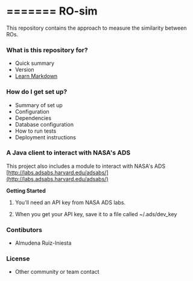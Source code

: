=======
RO-sim
======

This repository contains the approach to measure the similarity between ROs.


### What is this repository for? ###

* Quick summary
* Version
* [Learn Markdown](https://bitbucket.org/tutorials/markdowndemo)

### How do I get set up? ###

* Summary of set up
* Configuration
* Dependencies
* Database configuration
* How to run tests
* Deployment instructions

### A Java client to interact with NASA's ADS ###
This project also includes a module to interact with NASA's ADS [http://labs.adsabs.harvard.edu/adsabs/](http://labs.adsabs.harvard.edu/adsabs/)

**Getting Started**

1. You'll need an API key from NASA ADS labs.

1. When you get your API key, save it to a file called ~/.ads/dev_key  

### Contibutors ###

* Almudena Ruiz-Iniesta

### License ###

* Other community or team contact

